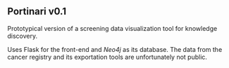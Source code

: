 ## Portinari v0.1

Prototypical version of a screening data visualization tool for knowledge discovery. 

Uses Flask for the front-end and *Neo4j* as its database. The data from the cancer registry and its exportation tools are unfortunately not public.